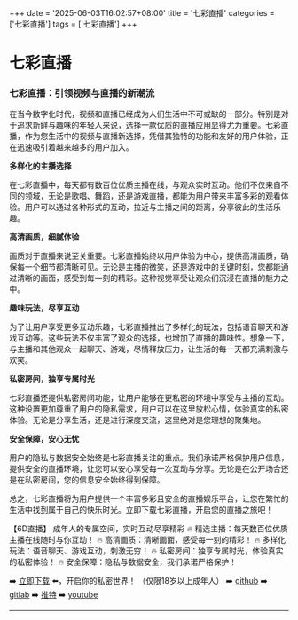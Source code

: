 +++
date = '2025-06-03T16:02:57+08:00'
title = '七彩直播'
categories = ['七彩直播']
tags = ['七彩直播']
+++

# 七彩直播

### 七彩直播：引领视频与直播的新潮流

在当今数字化时代，视频和直播已经成为人们生活中不可或缺的一部分。特别是对于追求新鲜与趣味的年轻人来说，选择一款优质的直播应用显得尤为重要。七彩直播，作为您生活中的视频与直播新选择，凭借其独特的功能和友好的用户体验，正在迅速吸引着越来越多的用户加入。

**多样化的主播选择**

在七彩直播中，每天都有数百位优质主播在线，与观众实时互动。他们不仅来自不同的领域，无论是歌唱、舞蹈，还是游戏直播，都能为用户带来丰富多彩的观看体验。用户可以通过各种形式的互动，拉近与主播之间的距离，分享彼此的生活乐趣。

**高清画质，细腻体验**

画质对于直播来说至关重要。七彩直播始终以用户体验为中心，提供高清画质，确保每一个细节都清晰可见。无论是主播的微笑，还是游戏中的关键时刻，您都能通过清晰的画面，感受到每一刻的精彩。这种视觉享受让观众们沉浸在直播的魅力之中。

**趣味玩法，尽享互动**

为了让用户享受更多互动乐趣，七彩直播推出了多样化的玩法，包括语音聊天和游戏互动等。这些玩法不仅丰富了观众的选择，也增加了直播的趣味性。想象一下，与主播和其他观众一起聊天、游戏，尽情释放压力，让生活的每一天都充满刺激与欢笑。

**私密房间，独享专属时光**

七彩直播还提供私密房间功能，让用户能够在更私密的环境中享受与主播的互动。这种设置更加尊重了用户的隐私需求，用户可以在这里放松心情，体验真实的私密体验。无论是分享生活，还是进行深度交流，这里绝对是您理想的聚集地。

**安全保障，安心无忧**

用户的隐私与数据安全始终是七彩直播关注的重点。我们承诺严格保护用户信息，提供安全的直播环境，让您可以安心享受每一次互动与分享。无论是在公开场合还是在私密房间，您的信息安全始终得到保障。

总之，七彩直播将为用户提供一个丰富多彩且安全的直播娱乐平台，让您在繁忙的生活中找到属于自己的快乐时光。立即下载七彩直播，开启您的直播之旅吧！

【6D直播】
成年人的专属空间，实时互动尽享精彩
🔥 精选主播：每天数百位优质主播在线随时与你互动！
🔥 高清画质：清晰画面，感受每一刻的精彩！
🔥 多样化玩法：语音聊天、游戏互动，刺激无穷！
🔥 私密房间：独享专属时光，体验真实的私密体验！
🔥 安全保障：隐私与数据安全，我们承诺严格保护！

➡️ [立即下载](https://down123.s3.ap-east-1.amazonaws.com/down/down.html?channelCode=blog) ⬅️，开启你的私密世界！
（仅限18岁以上成年人）
➡️ [github](https://aldult-live.github.io/)
➡️ [gitlab](https://seo-09598d.gitlab.io/)
➡️ [推特](https://x.com/wegame33)
➡️ [youtube](https://www.youtube.com/@6Dlive)

---
